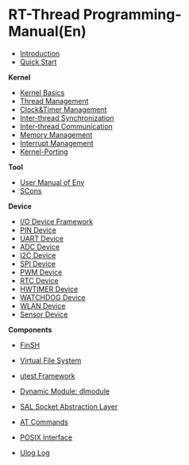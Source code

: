 # RT-Thread Programming-Manual(En)

- [Introduction](introduction/introduction.md)
- [Quick Start](quick-start/quick-start.md)

**Kernel**

- [Kernel Basics](basic/basic.md)
- [Thread Management](thread/thread.md)
- [Clock&Timer Management](timer/timer.md)
- [Inter-thread Synchronization](thread-sync/thread-sync.md)
- [Inter-thread Communication](thread-comm/thread-comm.md)
- [Memory Management](memory/memory.md)
- [Interrupt Management](interrupt/interrupt.md)
- [Kernel-Porting](kernel-porting/kernel-porting.md)

**Tool**

- [User Manual of Env](env/env.md)
- [SCons](scons/scons.md)

**Device**

- [I/O Device Framework](device/device.md)
- [PIN Device](device/pin/pin.md)
- [UART Device](device/uart/uart.md)
- [ADC Device](device/adc/adc.md)
- [I2C Device](device/i2c/i2c.md)
- [SPI Device](device/spi/spi.md)
- [PWM Device](device/pwm/pwm.md)
- [RTC Device](device/rtc/rtc.md)
- [HWTIMER Device](device/hwtimer/hwtimer.md)
- [WATCHDOG Device](device/watchdog/watchdog.md)
- [WLAN Device](device/wlan/wlan.md)
- [Sensor Device](device/sensor/sensor.md)

**Components**

- [FinSH](finsh/finsh.md)

- [Virtual File System](filesystem/filesystem.md)

- [utest Framework](utest/utest.md)

- [Dynamic Module: dlmodule](dlmodule/dlmodule.md)

- [SAL Socket Abstraction Layer](sal/sal.md)

- [AT Commands](at/at.md)

- [POSIX Interface](posix/posix.md)

- [Ulog Log](ulog/ulog.md)

  







